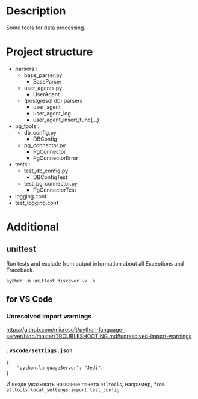 # Description

Some tools for data processing.

# Project structure

+ parsers :
    + base_parser.py
        + BaseParser
    + user_agents.py
        + UserAgent
    + (postgresql db) parsers
        + user_agent
        + user_agent_log
        + user_agent_insert_func(...)
+ pg_tools :
    + db_config.py
        + DBConfig
    + pg_connector.py
        + PgConnector
        + PgConnectorError
+ tests :
    + test_db_config.py
        + DBConfigTest
    + test_pg_connector.py
        + PgConnectorTest
+ logging.conf
+ test_logging.conf


# Additional

## unittest

Run tests and exclude from output information about all Exceptions and Traceback.

```
python -m unittest discover -v -b
```

## for VS Code 

### Unresolved import warnings

https://github.com/microsoft/python-language-server/blob/master/TROUBLESHOOTING.md#unresolved-import-warnings


### `.vscode/settings.json`

```
{
    "python.languageServer": "Jedi",
}
```

И везде указывать название пакета `etltools`, например, `from etltools.local_settings import test_config`
